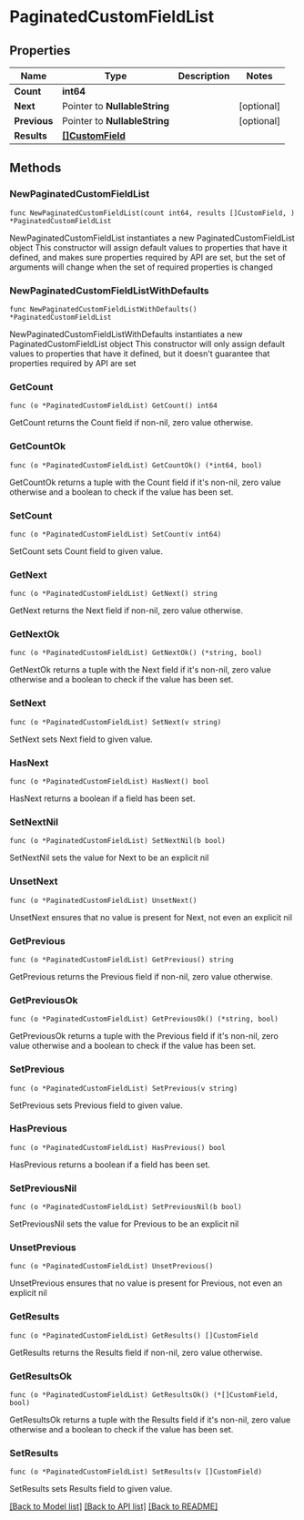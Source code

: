 # PaginatedCustomFieldList

## Properties

Name | Type | Description | Notes
------------ | ------------- | ------------- | -------------
**Count** | **int64** |  | 
**Next** | Pointer to **NullableString** |  | [optional] 
**Previous** | Pointer to **NullableString** |  | [optional] 
**Results** | [**[]CustomField**](CustomField.md) |  | 

## Methods

### NewPaginatedCustomFieldList

`func NewPaginatedCustomFieldList(count int64, results []CustomField, ) *PaginatedCustomFieldList`

NewPaginatedCustomFieldList instantiates a new PaginatedCustomFieldList object
This constructor will assign default values to properties that have it defined,
and makes sure properties required by API are set, but the set of arguments
will change when the set of required properties is changed

### NewPaginatedCustomFieldListWithDefaults

`func NewPaginatedCustomFieldListWithDefaults() *PaginatedCustomFieldList`

NewPaginatedCustomFieldListWithDefaults instantiates a new PaginatedCustomFieldList object
This constructor will only assign default values to properties that have it defined,
but it doesn't guarantee that properties required by API are set

### GetCount

`func (o *PaginatedCustomFieldList) GetCount() int64`

GetCount returns the Count field if non-nil, zero value otherwise.

### GetCountOk

`func (o *PaginatedCustomFieldList) GetCountOk() (*int64, bool)`

GetCountOk returns a tuple with the Count field if it's non-nil, zero value otherwise
and a boolean to check if the value has been set.

### SetCount

`func (o *PaginatedCustomFieldList) SetCount(v int64)`

SetCount sets Count field to given value.


### GetNext

`func (o *PaginatedCustomFieldList) GetNext() string`

GetNext returns the Next field if non-nil, zero value otherwise.

### GetNextOk

`func (o *PaginatedCustomFieldList) GetNextOk() (*string, bool)`

GetNextOk returns a tuple with the Next field if it's non-nil, zero value otherwise
and a boolean to check if the value has been set.

### SetNext

`func (o *PaginatedCustomFieldList) SetNext(v string)`

SetNext sets Next field to given value.

### HasNext

`func (o *PaginatedCustomFieldList) HasNext() bool`

HasNext returns a boolean if a field has been set.

### SetNextNil

`func (o *PaginatedCustomFieldList) SetNextNil(b bool)`

 SetNextNil sets the value for Next to be an explicit nil

### UnsetNext
`func (o *PaginatedCustomFieldList) UnsetNext()`

UnsetNext ensures that no value is present for Next, not even an explicit nil
### GetPrevious

`func (o *PaginatedCustomFieldList) GetPrevious() string`

GetPrevious returns the Previous field if non-nil, zero value otherwise.

### GetPreviousOk

`func (o *PaginatedCustomFieldList) GetPreviousOk() (*string, bool)`

GetPreviousOk returns a tuple with the Previous field if it's non-nil, zero value otherwise
and a boolean to check if the value has been set.

### SetPrevious

`func (o *PaginatedCustomFieldList) SetPrevious(v string)`

SetPrevious sets Previous field to given value.

### HasPrevious

`func (o *PaginatedCustomFieldList) HasPrevious() bool`

HasPrevious returns a boolean if a field has been set.

### SetPreviousNil

`func (o *PaginatedCustomFieldList) SetPreviousNil(b bool)`

 SetPreviousNil sets the value for Previous to be an explicit nil

### UnsetPrevious
`func (o *PaginatedCustomFieldList) UnsetPrevious()`

UnsetPrevious ensures that no value is present for Previous, not even an explicit nil
### GetResults

`func (o *PaginatedCustomFieldList) GetResults() []CustomField`

GetResults returns the Results field if non-nil, zero value otherwise.

### GetResultsOk

`func (o *PaginatedCustomFieldList) GetResultsOk() (*[]CustomField, bool)`

GetResultsOk returns a tuple with the Results field if it's non-nil, zero value otherwise
and a boolean to check if the value has been set.

### SetResults

`func (o *PaginatedCustomFieldList) SetResults(v []CustomField)`

SetResults sets Results field to given value.



[[Back to Model list]](../README.md#documentation-for-models) [[Back to API list]](../README.md#documentation-for-api-endpoints) [[Back to README]](../README.md)


